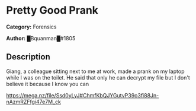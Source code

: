 # Pretty Good Prank

**Category:** Forensics

**Author:** █Bquanman█#1805


## Description
Giang, a colleague sitting next to me at work, made a prank on my laptop while I was on the toilet. He said that only he can decrypt my file but I don't believe it because I know you can

https://mega.nz/file/Ssd0yLyJ#ChmfKbQJYGutvP39o3fi88Jn-nAzmRZFfgi47e7M_ck
